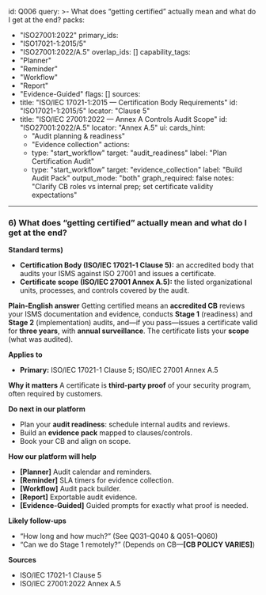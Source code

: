 id: Q006
query: >-
  What does “getting certified” actually mean and what do I get at the end?
packs:
  - "ISO27001:2022"
primary_ids:
  - "ISO17021-1:2015/5"
  - "ISO27001:2022/A.5"
overlap_ids: []
capability_tags:
  - "Planner"
  - "Reminder"
  - "Workflow"
  - "Report"
  - "Evidence-Guided"
flags: []
sources:
  - title: "ISO/IEC 17021-1:2015 — Certification Body Requirements"
    id: "ISO17021-1:2015/5"
    locator: "Clause 5"
  - title: "ISO/IEC 27001:2022 — Annex A Controls Audit Scope"
    id: "ISO27001:2022/A.5"
    locator: "Annex A.5"
ui:
  cards_hint:
    - "Audit planning & readiness"
    - "Evidence collection"
  actions:
    - type: "start_workflow"
      target: "audit_readiness"
      label: "Plan Certification Audit"
    - type: "start_workflow"
      target: "evidence_collection"
      label: "Build Audit Pack"
output_mode: "both"
graph_required: false
notes: "Clarify CB roles vs internal prep; set certificate validity expectations"
---
### 6) What does “getting certified” actually mean and what do I get at the end?

**Standard terms)**
- **Certification Body (ISO/IEC 17021-1 Clause 5):** an accredited body that audits your ISMS against ISO 27001 and issues a certificate.
- **Certificate scope (ISO/IEC 27001 Annex A.5):** the listed organizational units, processes, and controls covered by the audit.

**Plain-English answer**
Getting certified means an **accredited CB** reviews your ISMS documentation and evidence, conducts **Stage 1** (readiness) and **Stage 2** (implementation) audits, and—if you pass—issues a certificate valid for **three years**, with **annual surveillance**. The certificate lists your **scope** (what was audited).

**Applies to**
- **Primary:** ISO/IEC 17021-1 Clause 5; ISO/IEC 27001 Annex A.5

**Why it matters**
A certificate is **third-party proof** of your security program, often required by customers.

**Do next in our platform**
- Plan your **audit readiness**: schedule internal audits and reviews.
- Build an **evidence pack** mapped to clauses/controls.
- Book your CB and align on scope.

**How our platform will help**
- **[Planner]** Audit calendar and reminders.
- **[Reminder]** SLA timers for evidence collection.
- **[Workflow]** Audit pack builder.
- **[Report]** Exportable audit evidence.
- **[Evidence-Guided]** Guided prompts for exactly what proof is needed.

**Likely follow-ups**
- “How long and how much?” (See Q031–Q040 & Q051–Q060)
- “Can we do Stage 1 remotely?” (Depends on CB—**[CB POLICY VARIES]**)

**Sources**
- ISO/IEC 17021-1 Clause 5
- ISO/IEC 27001:2022 Annex A.5
